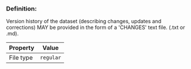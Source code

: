 ### Definition:

Version history of the dataset \(describing changes, updates and corrections\) MAY be provided in the form of a 'CHANGES' text file. \(.txt or .md\).

| Property | Value |
|----------|--------|
| File type | `regular` |
